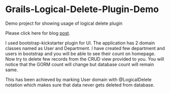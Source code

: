 Grails-Logical-Delete-Plugin-Demo
=================================

Demo project for showing usage of logical delete plugin

Please click here for blog [post](http://www.jellyfishtechnologies.com/blog/grails-logical-delete-plugin).

I used bootstrap-kickstarter plugin for UI. The application has 2 domain classes named as User and Department. I have created few
 department and users in bootstrap and you will be able to see their count on homepage. Now try to delete few records from the CRUD view
 provided to you. You will notice that the GORM count will change but database count will remain same.

 This has been achieved by marking User domain with @LogicalDelete notation which makes sure that data never gets deleted from database.